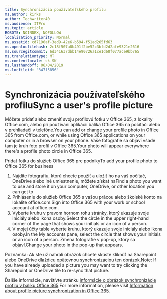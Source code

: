 ```yaml
---
title: Synchronizácia používateľského profilu
ms.author: kirks
author: Techwriter40
ms.audience: ITPro
ms.topic: article
ROBOTS: NOINDEX, NOFOLLOW
localization_priority: Normal
ms.assetid: cd7196af-3ed9-42e6-b594-f51ad265fd63
ms.openlocfilehash: 2c18f507a8b491f2be52c3bfd2d2afe9321e2616
ms.sourcegitcommit: 6d341637dbb14e90726a1ce1d68f077ace9bb765
ms.translationtype: MT
ms.contentlocale: sk-SK
ms.lasthandoff: 06/04/2019
ms.locfileid: "34715856"
---
```

# <a name="sync-a-users-profile-picture"></a><span data-ttu-id="4451c-102">Synchronizácia používateľského profilu</span><span class="sxs-lookup"><span data-stu-id="4451c-102">Sync a user's profile picture</span></span>

<p><span data-ttu-id="4451c-103">Môžete pridať alebo zmeniť svoju profilovú fotku v Office 365, z lokality Office.com, alebo pri používaní aplikácií balíka Office 365 na počítači alebo v prehliadači v telefóne.</span><span class="sxs-lookup"><span data-stu-id="4451c-103">You can add or change your profile photo in Office 365 from Office.com, or while using Office 365 applications on your computer or in a browser on your phone.</span></span> <span data-ttu-id="4451c-104">Vaše fotografie sa objaví všade tam je kruh foto profil v Office 365.</span><span class="sxs-lookup"><span data-stu-id="4451c-104">Your photo will appear everywhere there's a profile photo circle in Office 365.</span></span></p> <p><span data-ttu-id="4451c-105">Pridať fotku do služieb Office 365 pre podniky</span><span class="sxs-lookup"><span data-stu-id="4451c-105">To add your profile photo to Office 365 for business</span></span></p> <ol> <li><span data-ttu-id="4451c-106">Nájdite fotografiu, ktorú chcete použiť a uložiť ho na váš počítač, OneDrive alebo iné umiestnenie, môžete získať na</span><span class="sxs-lookup"><span data-stu-id="4451c-106">Find a photo you want to use and store it on your computer, OneDrive, or other location you can get to</span></span></li> <li><span data-ttu-id="4451c-107">Prihlásenie do služieb Office 365 s vašou prácou alebo školské konto na lokalite office.com.</span><span class="sxs-lookup"><span data-stu-id="4451c-107">Sign into Office 365 with your work or school account at office.com.</span></span></li> <li><span data-ttu-id="4451c-108">Vyberte kruhu v pravom hornom rohu stránky, ktorý ukazuje svoje iniciály alebo ikona osoby.</span><span class="sxs-lookup"><span data-stu-id="4451c-108">Select the circle in the upper right-hand corner of the page that shows your initials or an icon of a person.</span></span></li> <li><span data-ttu-id="4451c-109">V mojej účty table vyberte kruhu, ktorý ukazuje svoje iniciály alebo ikona osoby.</span><span class="sxs-lookup"><span data-stu-id="4451c-109">In the My accounts pane, select the circle that shows your initials or an icon of a person.</span></span> <span data-ttu-id="4451c-110">Zmena fotografie v pop-up, ktorý sa objaví.</span><span class="sxs-lookup"><span data-stu-id="4451c-110">Change your photo in the pop-up that appears.</span></span></li> </ol> <p><span data-ttu-id="4451c-111">Poznámka: Ak ste už nahrali obrázok chcete skúste kliknúť na Sharepoint alebo OneDrive dlaždicu opätovnou synchronizáciou ten obrázok.</span><span class="sxs-lookup"><span data-stu-id="4451c-111">Note: If you have already uploaded a picture you may want to try clicking the Sharepoint or OneDrive tile to re-sync that picture.</span></span></p> <p><span data-ttu-id="4451c-112">Ďalšie informácie, navštívte stránku <a href="https://support.office.com/en-us/article/information-about-profile-picture-synchronization-in-office-365-20594d76-d054-4af4-a660-401133e3d48a?ui=en-US&amp;rs=en-US&amp;ad=US">informácie o obrázok synchronizácie profilu v balíku Office 365</a>.</span><span class="sxs-lookup"><span data-stu-id="4451c-112">For more information, please visit <a href="https://support.office.com/en-us/article/information-about-profile-picture-synchronization-in-office-365-20594d76-d054-4af4-a660-401133e3d48a?ui=en-US&amp;rs=en-US&amp;ad=US">Information about profile picture synchronization in Office 365</a>.</span></span></p>

